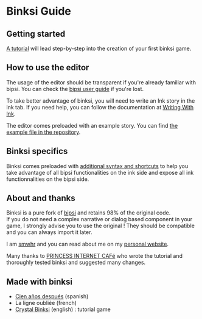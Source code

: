 # Binksi Guide


## Getting started

[A tutorial](tutorial.md) will lead step-by-step into the creation of your first binksi game.

## How to use the editor

The usage of the editor should be transparent if you're already familiar with bipsi. You can check the [bipsi user guide](https://kool.tools/bipsi/user-guide.pdf) if you're lost.

To take better advantage of binksi, you will need to write an Ink story in the ink tab. If you need help, you can follow the documentation at [Writing With Ink](https://github.com/inkle/ink/blob/master/Documentation/WritingWithInk.md). 

The editor comes preloaded with an example story. You can find [the example file in the repository](https://github.com/smwhr/binksi/blob/main/data/story.ink).


## Binksi specifics

Binksi comes preloaded with [additional syntax and shortcuts](binksi-syntax.md) to help you take advantage of all bipsi functionalities on the ink side and expose all ink functionnalities on the bipsi side.


## About and thanks

Binksi is a pure fork of [bipsi](https://kool.tools/bipsi/) and retains 98% of the original code.  
If you do not need a complex narrative or dialog based component in your game, I strongly advise you to use the original ! They should be compatible and you can always import it later.

I am [smwhr](https://smwhr.itch.io/) and you can read about me on my [personal website](https://smwhr.net).

Many thanks to [PRINCESS INTERNET CAFé](https://princessinternetcafe.itch.io/) who wrote the tutorial and thoroughly tested binksi and suggested many changes.


## Made with binksi

* [Cien años después](https://princessinternetcafe.itch.io/cien-anos-despues) (spanish)
* La ligne oubliée (french)
* [Crystal Binksi](tutorial-binksi.html) (english) : tutorial game

